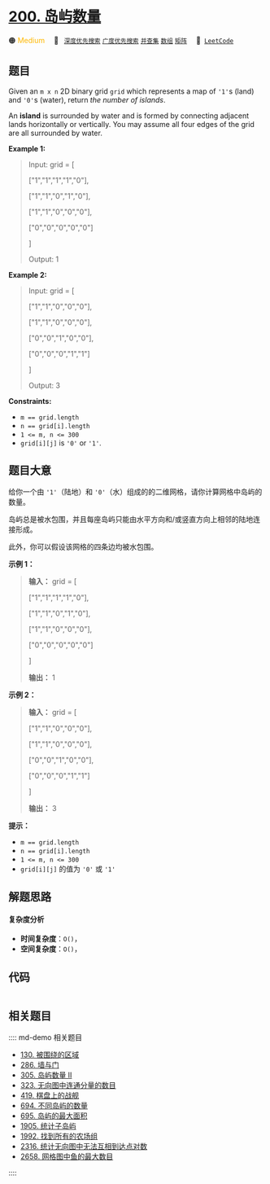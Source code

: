 # [200. 岛屿数量](https://leetcode.com/problems/number-of-islands)

🟠 <font color=#ffb800>Medium</font>&emsp; 🔖&ensp; [`深度优先搜索`](/leetcode/outline/tag/depth-first-search.md) [`广度优先搜索`](/leetcode/outline/tag/breadth-first-search.md) [`并查集`](/leetcode/outline/tag/union-find.md) [`数组`](/leetcode/outline/tag/array.md) [`矩阵`](/leetcode/outline/tag/matrix.md)&emsp; 🔗&ensp;[`LeetCode`](https://leetcode.com/problems/number-of-islands)


## 题目

Given an `m x n` 2D binary grid `grid` which represents a map of `'1'`s (land)
and `'0'`s (water), return _the number of islands_.

An **island** is surrounded by water and is formed by connecting adjacent
lands horizontally or vertically. You may assume all four edges of the grid
are all surrounded by water.



**Example 1:**

> Input: grid = [
> 
>   ["1","1","1","1","0"],
> 
>   ["1","1","0","1","0"],
> 
>   ["1","1","0","0","0"],
> 
>   ["0","0","0","0","0"]
> 
> ]
> 
> Output: 1

**Example 2:**

> Input: grid = [
> 
>   ["1","1","0","0","0"],
> 
>   ["1","1","0","0","0"],
> 
>   ["0","0","1","0","0"],
> 
>   ["0","0","0","1","1"]
> 
> ]
> 
> Output: 3

**Constraints:**

  * `m == grid.length`
  * `n == grid[i].length`
  * `1 <= m, n <= 300`
  * `grid[i][j]` is `'0'` or `'1'`.


## 题目大意

给你一个由 `'1'`（陆地）和 `'0'`（水）组成的的二维网格，请你计算网格中岛屿的数量。

岛屿总是被水包围，并且每座岛屿只能由水平方向和/或竖直方向上相邻的陆地连接形成。

此外，你可以假设该网格的四条边均被水包围。

**示例 1：**

> 
> 
> 
> 
> 
> **输入：** grid = [
> 
>   ["1","1","1","1","0"],
> 
>   ["1","1","0","1","0"],
> 
>   ["1","1","0","0","0"],
> 
>   ["0","0","0","0","0"]
> 
> ]
> 
> **输出：** 1
> 
> 

**示例 2：**

> 
> 
> 
> 
> 
> **输入：** grid = [
> 
>   ["1","1","0","0","0"],
> 
>   ["1","1","0","0","0"],
> 
>   ["0","0","1","0","0"],
> 
>   ["0","0","0","1","1"]
> 
> ]
> 
> **输出：** 3
> 
> 

**提示：**

  * `m == grid.length`
  * `n == grid[i].length`
  * `1 <= m, n <= 300`
  * `grid[i][j]` 的值为 `'0'` 或 `'1'`


## 解题思路

#### 复杂度分析

- **时间复杂度**：`O()`，
- **空间复杂度**：`O()`，

## 代码

```javascript

```

## 相关题目

:::: md-demo 相关题目
- [130. 被围绕的区域](./0130.md)
- [286. 墙与门](https://leetcode.com/problems/walls-and-gates)
- [305. 岛屿数量 II](https://leetcode.com/problems/number-of-islands-ii)
- [323. 无向图中连通分量的数目](https://leetcode.com/problems/number-of-connected-components-in-an-undirected-graph)
- [419. 棋盘上的战舰](https://leetcode.com/problems/battleships-in-a-board)
- [694. 不同岛屿的数量](https://leetcode.com/problems/number-of-distinct-islands)
- [695. 岛屿的最大面积](https://leetcode.com/problems/max-area-of-island)
- [1905. 统计子岛屿](https://leetcode.com/problems/count-sub-islands)
- [1992. 找到所有的农场组](https://leetcode.com/problems/find-all-groups-of-farmland)
- [2316. 统计无向图中无法互相到达点对数](https://leetcode.com/problems/count-unreachable-pairs-of-nodes-in-an-undirected-graph)
- [2658. 网格图中鱼的最大数目](https://leetcode.com/problems/maximum-number-of-fish-in-a-grid)

::::
